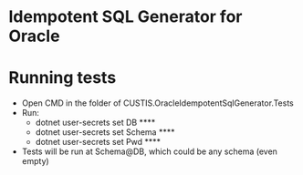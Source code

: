 # Idempotent SQL Generator for Oracle

# Running tests
* Open CMD in the folder of CUSTIS.OracleIdempotentSqlGenerator.Tests
* Run:
  * dotnet user-secrets set DB ****
  * dotnet user-secrets set Schema ****
  * dotnet user-secrets set Pwd ****
* Tests will be run at Schema@DB, which could be any schema (even empty)